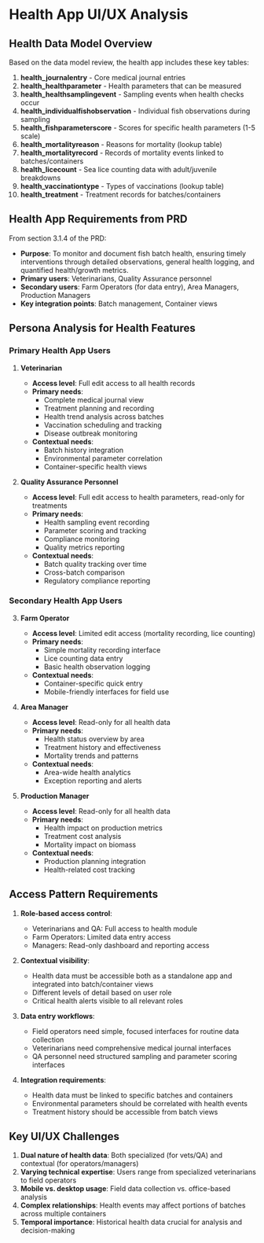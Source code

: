 # Health App UI/UX Analysis

## Health Data Model Overview

Based on the data model review, the health app includes these key tables:

1. **health_journalentry** - Core medical journal entries
2. **health_healthparameter** - Health parameters that can be measured
3. **health_healthsamplingevent** - Sampling events when health checks occur
4. **health_individualfishobservation** - Individual fish observations during sampling
5. **health_fishparameterscore** - Scores for specific health parameters (1-5 scale)
6. **health_mortalityreason** - Reasons for mortality (lookup table)
7. **health_mortalityrecord** - Records of mortality events linked to batches/containers
8. **health_licecount** - Sea lice counting data with adult/juvenile breakdowns
9. **health_vaccinationtype** - Types of vaccinations (lookup table)
10. **health_treatment** - Treatment records for batches/containers

## Health App Requirements from PRD

From section 3.1.4 of the PRD:

- **Purpose**: To monitor and document fish batch health, ensuring timely interventions through detailed observations, general health logging, and quantified health/growth metrics.
- **Primary users**: Veterinarians, Quality Assurance personnel
- **Secondary users**: Farm Operators (for data entry), Area Managers, Production Managers
- **Key integration points**: Batch management, Container views

## Persona Analysis for Health Features

### Primary Health App Users

1. **Veterinarian**
   - **Access level**: Full edit access to all health records
   - **Primary needs**: 
     - Complete medical journal view
     - Treatment planning and recording
     - Health trend analysis across batches
     - Vaccination scheduling and tracking
     - Disease outbreak monitoring
   - **Contextual needs**:
     - Batch history integration
     - Environmental parameter correlation
     - Container-specific health views

2. **Quality Assurance Personnel**
   - **Access level**: Full edit access to health parameters, read-only for treatments
   - **Primary needs**:
     - Health sampling event recording
     - Parameter scoring and tracking
     - Compliance monitoring
     - Quality metrics reporting
   - **Contextual needs**:
     - Batch quality tracking over time
     - Cross-batch comparison
     - Regulatory compliance reporting

### Secondary Health App Users

3. **Farm Operator**
   - **Access level**: Limited edit access (mortality recording, lice counting)
   - **Primary needs**:
     - Simple mortality recording interface
     - Lice counting data entry
     - Basic health observation logging
   - **Contextual needs**:
     - Container-specific quick entry
     - Mobile-friendly interfaces for field use

4. **Area Manager**
   - **Access level**: Read-only for all health data
   - **Primary needs**:
     - Health status overview by area
     - Treatment history and effectiveness
     - Mortality trends and patterns
   - **Contextual needs**:
     - Area-wide health analytics
     - Exception reporting and alerts

5. **Production Manager**
   - **Access level**: Read-only for all health data
   - **Primary needs**:
     - Health impact on production metrics
     - Treatment cost analysis
     - Mortality impact on biomass
   - **Contextual needs**:
     - Production planning integration
     - Health-related cost tracking

## Access Pattern Requirements

1. **Role-based access control**:
   - Veterinarians and QA: Full access to health module
   - Farm Operators: Limited data entry access
   - Managers: Read-only dashboard and reporting access

2. **Contextual visibility**:
   - Health data must be accessible both as a standalone app and integrated into batch/container views
   - Different levels of detail based on user role
   - Critical health alerts visible to all relevant roles

3. **Data entry workflows**:
   - Field operators need simple, focused interfaces for routine data collection
   - Veterinarians need comprehensive medical journal interfaces
   - QA personnel need structured sampling and parameter scoring interfaces

4. **Integration requirements**:
   - Health data must be linked to specific batches and containers
   - Environmental parameters should be correlated with health events
   - Treatment history should be accessible from batch views

## Key UI/UX Challenges

1. **Dual nature of health data**: Both specialized (for vets/QA) and contextual (for operators/managers)
2. **Varying technical expertise**: Users range from specialized veterinarians to field operators
3. **Mobile vs. desktop usage**: Field data collection vs. office-based analysis
4. **Complex relationships**: Health events may affect portions of batches across multiple containers
5. **Temporal importance**: Historical health data crucial for analysis and decision-making
